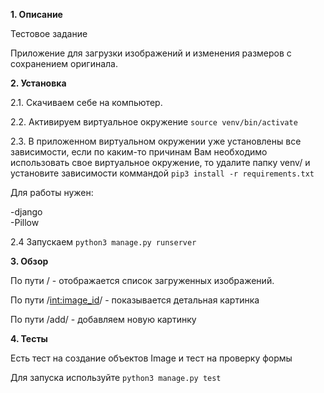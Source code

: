 **1. Описание**


Тестовое задание

Приложение для загрузки изображений и изменения размеров с сохранением оригинала.

**2. Установка**

2.1. Скачиваем себе на компьютер.

2.2. Активируем виртуальное окружение `source venv/bin/activate`

2.3. В приложенном виртуальном окружении уже установлены все зависимости, если по каким-то причинам Вам необходимо использовать свое виртуальное окружение, то удалите папку venv/ и установите зависимости коммандой `pip3 install -r requirements.txt`

Для работы нужен:

-django\
-Pillow

2.4 Запускаем `python3 manage.py runserver`

**3. Обзор**

По пути / - отображается список загруженных изображений.

По пути /<int:image_id>/ - показывается детальная картинка

По пути /add/ - добавляем новую картинку

**4. Тесты**

Есть тест на создание объектов Image и тест на проверку формы

Для запуска используйте `python3 manage.py test`